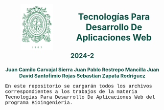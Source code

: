 <p><img alt="udeA logo" height="150px" src="https://github.com/freddyduitama/images/blob/master/logo.png?raw=true" align="left" hspace="50px" vspace="0px" style="width:107px;height:152px;"></p>
<h1><font color='0B5345'> <center>
Tecnologías Para Desarrollo De Aplicaciones Web</center></font></h1>
<h2><font color='0B5345'> <center>
2024-2</center></font></h2>
<h3><font color='0B5345'> <center>
Juan Camilo Carvajal Sierra
Juan Pablo Restrepo Mancilla
Juan David Santofimio Rojas
Sebastian Zapata Rodríguez </center></font></h3>
<font  face="Courier New" size="3">
<p1><center> </center></p1>

<p1>En este repositorio se cargarán todos los archivos correspondientes a los trabajos de la materia Tecnologías Para Desarrollo De Aplicaciones Web del programa Bioingeniería.</p1> 